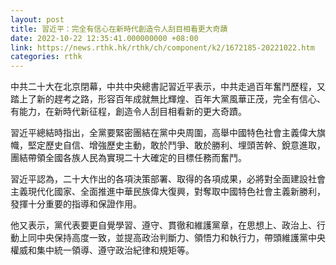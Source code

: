 ```yaml
---
layout: post
title: 習近平：完全有信心在新時代創造令人刮目相看更大奇蹟
date: 2022-10-22 12:35:41.000000000 +08:00
link: https://news.rthk.hk/rthk/ch/component/k2/1672185-20221022.htm
categories: rthk
---
```


中共二十大在北京閉幕，中共中央總書記習近平表示，中共走過百年奮鬥歷程，又踏上了新的趕考之路，形容百年成就無比輝煌、百年大黨風華正茂，完全有信心、有能力，在新時代新征程，創造令人刮目相看新的更大奇蹟。

習近平總結時指出，全黨要緊密團結在黨中央周圍，高舉中國特色社會主義偉大旗幟，堅定歷史自信、增強歷史主動，敢於鬥爭、敢於勝利、埋頭苦幹、銳意進取，團結帶領全國各族人民為實現二十大確定的目標任務而奮鬥。

習近平認為，二十大作出的各項決策部署、取得的各項成果，必將對全面建設社會主義現代化國家、全面推進中華民族偉大復興，對奪取中國特色社會主義新勝利，發揮十分重要的指導和保證作用。

他又表示，黨代表要更自覺學習、遵守、貫徹和維護黨章，在思想上、政治上、行動上同中央保持高度一致，並提高政治判斷力、領悟力和執行力，帶頭維護黨中央權威和集中統一領導、遵守政治紀律和規矩等。
